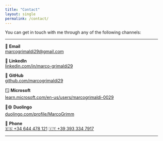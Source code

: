 ```yaml
---
title: "Contact"
layout: single
permalink: /contact/
---
```


You can get in touch with me through any of the following channels:

---

📧 **Email**  
[marcogrimaldi29@gmail.com](mailto:marcogrimaldi29@gmail.com)  

💼 **LinkedIn**  
[linkedin.com/in/marco-grimaldi29](https://www.linkedin.com/in/marco-grimaldi29/)  

🐙 **GitHub**  
[github.com/marcogrimaldi29](https://github.com/marcogrimaldi29)  

🪟 **Microsoft**  
[learn.microsoft.com/en-us/users/marcogrimaldi-0029](https://learn.microsoft.com/en-us/users/marcogrimaldi-0029/)

🦉🟢 **Duolingo**  
[duolingo.com/profile/MarcoGrimm](https://www.duolingo.com/profile/MarcoGrimm)

📱 **Phone**  
[🇪🇸 +34 644 478 121](tel:+34644478121)
[🇮🇹 +39 393 334 7917](tel:+393933347917)

---
